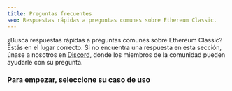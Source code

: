 ```yaml
---
title: Preguntas frecuentes
seo: Respuestas rápidas a preguntas comunes sobre Ethereum Classic.
---
```


¿Busca respuestas rápidas a preguntas comunes sobre Ethereum Classic? Estás en el lugar correcto. Si no encuentra una respuesta en esta sección, únase a nosotros en [Discord](https://ethereumclassic.org/discord), donde los miembros de la comunidad pueden ayudarle con su pregunta.

### Para empezar, seleccione su caso de uso
